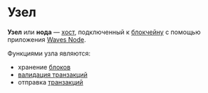# Узел

**Узел** или **нода** — [хост](https://ru.wikipedia.org/wiki/%D0%A5%D0%BE%D1%81%D1%82), подключенный к [блокчейну](/blockchain/blockchain.md) с помощью приложения [Waves Node](https://github.com/wavesplatform/Waves).

Функциями узла являются:

* хранение [блоков](/blockchain/block.md)
* [валидация транзакций](/blockchain/transaction-validation.md)
* отправка [транзакций](/blockchain/transaction.md)
